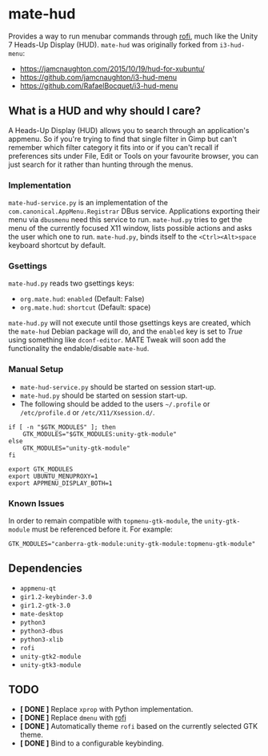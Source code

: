 # mate-hud

Provides a way to run menubar commands through
[rofi](https://davedavenport.github.io/rofi/), much like the Unity 7
Heads-Up Display (HUD). `mate-hud` was originally forked from
`i3-hud-menu`:

  * https://jamcnaughton.com/2015/10/19/hud-for-xubuntu/
  * https://github.com/jamcnaughton/i3-hud-menu
  * https://github.com/RafaelBocquet/i3-hud-menu

## What is a HUD and why should I care?

A Heads-Up Display (HUD) allows you to search through an application's
appmenu. So if you're trying to find that single filter in Gimp but
can't remember which filter category it fits into or if you can't
recall if preferences sits under File, Edit or Tools on your favourite
browser, you can just search for it rather than hunting through the
menus.

### Implementation

`mate-hud-service.py` is an implementation of the
`com.canonical.AppMenu.Registrar` DBus service. Applications exporting
their menu via `dbusmenu` need this service to run. `mate-hud.py` tries
to get the menu of the currently focused X11 window, lists possible
actions and asks the user which one to run. `mate-hud.py`, binds itself
to the `<Ctrl><Alt>space` keyboard shortcut by default.

### Gsettings

`mate-hud.py` reads two gsettings keys:

  * `org.mate.hud`: `enabled`  (Default: False)
  * `org.mate.hud`: `shortcut` (Default: <Ctrl><Alt>space)

`mate-hud.py` will not execute until those gsettings keys are created,
which the `mate-hud` Debian package will do, and the `enabled` key
is set to *True* using something like `dconf-editor`. MATE Tweak
will soon add the functionality the endable/disable `mate-hud`.

### Manual Setup

  * `mate-hud-service.py` should be started on session start-up.
  * `mate-hud.py` should be started on session start-up.
  * The following should be added to the users `~/.profile` or `/etc/profile.d` or `/etc/X11/Xsession.d/`.

```
if [ -n "$GTK_MODULES" ]; then
    GTK_MODULES="$GTK_MODULES:unity-gtk-module"
else
    GTK_MODULES="unity-gtk-module"
fi

export GTK_MODULES
export UBUNTU_MENUPROXY=1
export APPMENU_DISPLAY_BOTH=1
```

### Known Issues

In order to remain compatible with `topmenu-gtk-module`, the
`unity-gtk-module` must be referenced before it. For example:

    GTK_MODULES="canberra-gtk-module:unity-gtk-module:topmenu-gtk-module"

## Dependencies

  * `appmenu-qt`
  * `gir1.2-keybinder-3.0`
  * `gir1.2-gtk-3.0`
  * `mate-desktop`
  * `python3`
  * `python3-dbus`
  * `python3-xlib`
  * `rofi`
  * `unity-gtk2-module`
  * `unity-gtk3-module`

## TODO

  * **[ DONE ]** Replace `xprop` with Python implementation.
  * **[ DONE ]** Replace `dmenu` with [rofi](https://davedavenport.github.io/rofi/)
  * **[ DONE ]** Automatically theme `rofi` based on the currently selected GTK theme.
  * **[ DONE ]** Bind to a configurable keybinding.